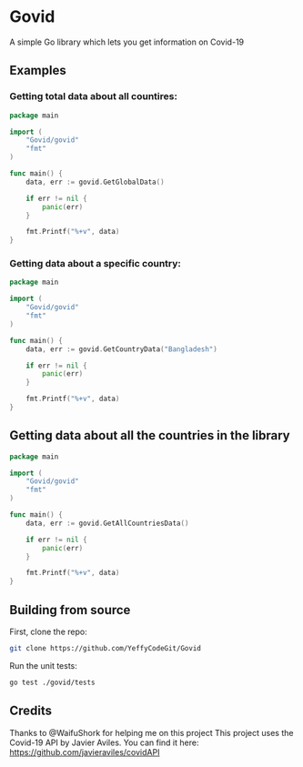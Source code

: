 # Govid

A simple Go library which lets you get information on Covid-19

## Examples

### Getting total data about all countires:

```go
package main

import (
	"Govid/govid"
	"fmt"
)

func main() {
	data, err := govid.GetGlobalData()

	if err != nil {
		panic(err)
	}

	fmt.Printf("%+v", data)
}
```

### Getting data about a specific country:

```go
package main

import (
	"Govid/govid"
	"fmt"
)

func main() {
	data, err := govid.GetCountryData("Bangladesh")

	if err != nil {
		panic(err)
	}

	fmt.Printf("%+v", data)
}
```

## Getting data about all the countries in the library

```go
package main

import (
	"Govid/govid"
	"fmt"
)

func main() {
	data, err := govid.GetAllCountriesData()

	if err != nil {
		panic(err)
	}

	fmt.Printf("%+v", data)
}
```

## Building from source

First, clone the repo:
```bash
git clone https://github.com/YeffyCodeGit/Govid
```

Run the unit tests:
```bash
go test ./govid/tests
```

## Credits
Thanks to @WaifuShork for helping me on this project
This project uses the Covid-19 API by Javier Aviles. You can find it here: https://github.com/javieraviles/covidAPI